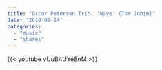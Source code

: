 ```yaml
---
title: "Oscar Peterson Trio, 'Wave' (Tom Jobim)"
date: "2010-09-14"
categories:
  - "music"
  - "shares"
---
```


{{< youtube vUuB4UYe8nM >}}
